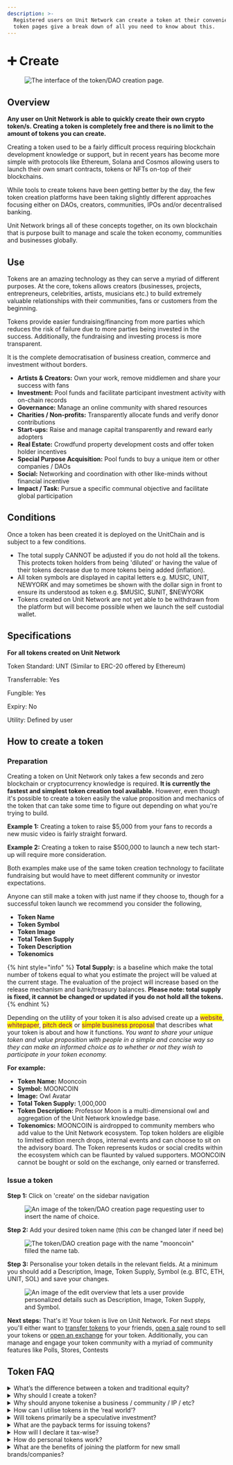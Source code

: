 ```yaml
---
description: >-
  Registered users on Unit Network can create a token at their convenience. the
  token pages give a break down of all you need to know about this.
---
```


# ➕ Create

<figure><img src="../../../.gitbook/assets/Create.png" alt="The interface of the token/DAO creation page."><figcaption></figcaption></figure>

## Overview

**Any user on Unit Network is able to quickly create their own crypto token/s. Creating a token is completely free and there is no limit to the amount of tokens you can create.**&#x20;

Creating a token used to be a fairly difficult process requiring blockchain development knowledge or support, but in recent years has become more simple with protocols like Ethereum, Solana and Cosmos allowing users to launch their own smart contracts, tokens or NFTs on-top of their blockchains.

While tools to create tokens have been getting better by the day, the few token creation platforms have been taking slightly different approaches focusing either on DAOs, creators, communities, IPOs and/or decentralised banking.&#x20;

Unit Network brings all of these concepts together, on its own blockchain that is purpose built to manage and scale the token economy, communities and businesses globally.&#x20;

## Use

Tokens are an amazing technology as they can serve a myriad of different purposes. At the core, tokens allows creators (businesses, projects, entrepreneurs, celebrities, artists, musicians etc.) to build extremely valuable relationships with their communities, fans or customers from the beginning.

Tokens provide easier fundraising/financing from more parties which reduces the risk of failure due to more parties being invested in the success. Additionally, the fundraising and investing process is more transparent.

It is the complete democratisation of business creation, commerce and investment without borders.

* **Artists & Creators:** Own your work, remove middlemen and share your success with fans
* **Investment:** Pool funds and facilitate participant investment activity with on-chain records
* **Governance:** Manage an online community with shared resources
* **Charities / Non-profits:** Transparently allocate funds and verify donor contributions
* **Start-ups:** Raise and manage capital transparently and reward early adopters
* **Real Estate:** Crowdfund property development costs and offer token holder incentives
* **Special Purpose Acquisition:** Pool funds to buy a unique item or other companies / DAOs
* **Social:** Networking and coordination with other like-minds without financial incentive
* **Impact / Task:** Pursue a specific communal objective and facilitate global participation

## Conditions

Once a token has been created it is deployed on the UnitChain and is subject to a few conditions.&#x20;

* The total supply CANNOT be adjusted if you do not hold all the tokens. This protects token holders from being 'diluted' or having the value of their tokens decrease due to more tokens being added (inflation).
* All token symbols are displayed in capital letters e.g. MUSIC, UNIT, NEWYORK and may sometimes be shown with the dollar sign in front to ensure its understood as token e.g. $MUSIC, $UNIT, $NEWYORK
* Tokens created on Unit Network are not yet able to be withdrawn from the platform but will become possible when we launch the self custodial wallet.

## Specifications&#x20;

**For all tokens created on Unit Network**

Token Standard: UNT (Similar to ERC-20 offered by Ethereum)

Transferrable: Yes

Fungible: Yes

Expiry: No&#x20;

Utility: Defined by user

## How to create a token

### **Preparation**

Creating a token on Unit Network only takes a few seconds and zero blockchain or cryptocurrency knowledge is required. **It is currently the fastest and simplest token creation tool available.** However, even though it's possible to create a token easily the value proposition and mechanics of the token that can take some time to figure out depending on what you're trying to build.

**Example 1:** Creating a token to raise $5,000 from your fans to records a new music video is fairly straight forward.

**Example 2:** Creating a token to raise $500,000 to launch a new tech start-up will require more consideration.&#x20;

Both examples make use of the same token creation technology to facilitate fundraising but would have to meet different community or investor expectations.&#x20;

Anyone can still make a token with just name if they choose to, though for a successful token launch we recommend you consider the following,&#x20;

* **Token Name**
* **Token Symbol**
* **Token Image**
* **Total Token Supply**
* **Token Description**
* **Tokenomics**

{% hint style="info" %}
**Total Supply:** is a baseline which make the total number of tokens equal to what you estimate the project will be valued at the current stage. The evaluation of the project will increase based on the release mechanism and bank/treasury balances. **Please note: total supply is fixed, it cannot be changed or updated if you do not hold all the tokens.**&#x20;
{% endhint %}

Depending on the utility of your token it is also advised create up a <mark style="color:purple;">website</mark>, <mark style="color:purple;">whitepaper</mark>, <mark style="color:purple;">pitch deck</mark> or <mark style="color:purple;">simple business proposal</mark> that describes what your token is about and how it functions. _You want to share your unique token and value proposition with people in a simple and concise way so they can make an informed choice as to whether or not they wish to participate in your token economy._

**For example:**

* **Token Name:** Mooncoin
* **Symbol:** MOONCOIN
* **Image:** Owl Avatar
* **Total Token Supply:** 1,000,000
* **Token Description:** Professor Moon is a multi-dimensional owl and aggregation of the Unit Network knowledge base.
* **Tokenomics:** MOONCOIN is airdropped to community members who add value to the Unit Network ecosystem. Top token holders are eligible to limited edition merch drops, internal events and  can choose to sit on the advisory board. The Token represents kudos or social credits within the ecosystem which can be flaunted by valued supporters. MOONCOIN cannot be bought or sold on the exchange, only earned or transferred.&#x20;

### Issue a token&#x20;

**Step 1:**  Click on 'create' on the sidebar navigation

<div align="left">

<figure><img src="../../../.gitbook/assets/Screen Shot 2022-10-14 at 3.49.52 pm.png" alt="An image of the token/DAO creation page requesting user to insert the name of choice."><figcaption></figcaption></figure>

</div>

**Step 2:** Add your desired token name (this _can_ be changed later if need be)

<div align="left">

<figure><img src="../../../.gitbook/assets/Screen Shot 2022-10-14 at 4.03.21 pm.png" alt="The token/DAO creation page with the name &#x22;mooncoin&#x22; filled the name tab."><figcaption></figcaption></figure>

</div>

**Step 3:**  Personalise your token details in the relevant fields. At a minimum you should add a Description, Image, Token Supply, Symbol (e.g. BTC, ETH, UNIT, SOL) and save your changes.

<div align="left">

<figure><img src="../../../.gitbook/assets/Screen Shot 2022-10-14 at 4.12.45 pm.png" alt="An image of the edit overview that lets a user provide personalized details such as Description, Image, Token Supply, and Symbol."><figcaption></figcaption></figure>

</div>

**Next steps:** That's it! Your token is live on Unit Network. For next steps you'll either want to [transfer tokens](../wallet/wallet.md) to your friends, [open a sale](../../core-apps/sale.md) round to sell your tokens or [open an exchange](broken-reference) for your token. Additionally, you can manage and engage your token community with a myriad of community features like Polls, Stores, Contests



## Token FAQ

<details>

<summary>What’s the difference between a token and traditional equity?</summary>

The key difference between equity (to which traditional dividends are paid) and a token with an aggregation of digital assets (the Treasury) is that equity holders cannot spend their equity stake elsewhere in the economy – i.e. there is no “utility”. Instead, equity owners need to be paid dividends in a currency that other people accept in order to bridge the gap between their investment in this equity and other spending or investing they want to do.

Brilliantly, token holders need no bridge – the gap is closed. They need not reach into the Treasury and take out their "dividends" because they can convert one token to another or spend that token directly within that token's ecosystem. The value is unlocked and flows freely.

</details>

<details>

<summary>Why should I create a token?</summary>

Tokens allow for a more effective and fair way of distributing and moving value around the economy to all stakeholders.

</details>

<details>

<summary>Why should anyone tokenise a business / community / IP / etc?</summary>

#### Main reasons:

* Ease to get liquidity for the founders/investors
* Allows customers/employees to have aligned incentives&#x20;
* Easier fundraising/financing from more parties&#x20;
* Lower risks of failure due to more parties being invested in the success
* More transparent/less opaque

</details>

<details>

<summary>How can I utilise tokens in the ‘real world’?</summary>

Issue tokens for projects/organizations, buy tokens, spend tokens, educate people about the benefits for tokens.

</details>

<details>

<summary>Will tokens primarily be a speculative investment?</summary>

The goal is to create as much real value in the form of products and services delivered, from the start, so as not to depend on the speculative value that powers much of the token world.

</details>

<details>

<summary>What are the payback terms for issuing tokens?</summary>

Completely up to the creator of the tokens. If it’s unfair or not transparent, people will not buy the token.

</details>

<details>

<summary>How will I declare it tax-wise?</summary>

You pay local taxes on your income and/or gains as is normally appropriate for your situation.

</details>

<details>

<summary>How do personal tokens work?</summary>

The token creator creates rules and decides how many tokens are for sale, how many team members they want, etc. The token holders are a community revolving around the personal token as that person’s digital center of gravity, together striving for and sharing in the person’s success.

</details>

<details>

<summary>What are the benefits of joining the platform for new small brands/companies?</summary>

Many industries have relatively high failure rates for new brands or businesses. Creating a token helps to increase the possibility of success because token owners have a stake in the business.

</details>

&#x20;

